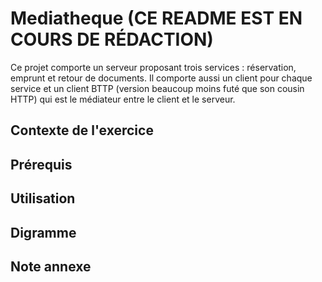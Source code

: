 # Mediatheque (CE README EST EN COURS DE RÉDACTION)
Ce projet comporte un serveur proposant trois services : réservation, emprunt et retour de documents. Il comporte aussi un client pour chaque service et un client BTTP (version beaucoup moins futé que son cousin HTTP) qui est le médiateur entre le client et le serveur. 

## Contexte de l'exercice

## Prérequis 

## Utilisation

## Digramme

## Note annexe

